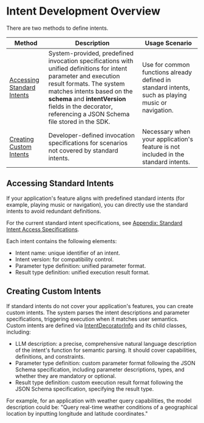 # Intent Development Overview
There are two methods to define intents.

| Method| Description| Usage Scenario|
| --- | --- | --- |
| [Accessing Standard Intents](#accessing-standard-intents)| System-provided, predefined invocation specifications with unified definitions for intent parameter and execution result formats. The system matches intents based on the **schema** and **intentVersion** fields in the decorator, referencing a JSON Schema file stored in the SDK.| Use for common functions already defined in standard intents, such as playing music or navigation.|
| [Creating Custom Intents](#creating-custom-intents)| Developer-defined invocation specifications for scenarios not covered by standard intents.| Necessary when your application's feature is not included in the standard intents.|

## Accessing Standard Intents
If your application's feature aligns with predefined standard intents (for example, playing music or navigation), you can directly use the standard intents to avoid redundant definitions.

For the current standard intent specifications, see [Appendix: Standard Intent Access Specifications](insight-intent-access-specifications.md).

Each intent contains the following elements:
- Intent name: unique identifier of an intent.
- Intent version: for compatibility control.
- Parameter type definition: unified parameter format.
- Result type definition: unified execution result format.

## Creating Custom Intents
If standard intents do not cover your application's features, you can create custom intents. The system parses the intent descriptions and parameter specifications, triggering execution when it matches user semantics. Custom intents are defined via [IntentDecoratorInfo](../reference/apis-ability-kit/js-apis-app-ability-InsightIntentDecorator.md#intentdecoratorinfo) and its child classes, including:
- LLM description: a precise, comprehensive natural language description of the intent's function for semantic parsing. It should cover capabilities, definitions, and constraints.
- Parameter type definition: custom parameter format following the JSON Schema specification, including parameter descriptions, types, and whether they are mandatory or optional.
- Result type definition: custom execution result format following the JSON Schema specification, specifying the result type.

For example, for an application with weather query capabilities, the model description could be: "Query real-time weather conditions of a geographical location by inputting longitude and latitude coordinates."  
